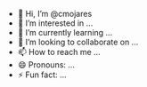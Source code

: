 - 👋 Hi, I’m @cmojares
- 👀 I’m interested in ...
- 🌱 I’m currently learning ...
- 💞️ I’m looking to collaborate on ...
- 📫 How to reach me ...
- 😄 Pronouns: ...
- ⚡ Fun fact: ...

<!---
cmojares/cmojares is a ✨ special ✨ repository because its `README.md` (this file) appears on your GitHub profile.
You can click the Preview link to take a look at your changes.
--->
